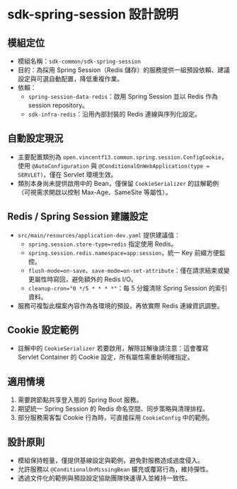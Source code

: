 # sdk-spring-session 設計說明

## 模組定位
- 模組名稱：`sdk-common/sdk-spring-session`
- 目的：為採用 Spring Session（Redis 儲存）的服務提供一組預設依賴、建議設定與可選自動配置，降低重複作業。
- 依賴：
  - `spring-session-data-redis`：啟用 Spring Session 並以 Redis 作為 session repository。
  - `sdk-infra-redis`：沿用內部封裝的 Redis 連線與序列化設定。

## 自動設定現況
- 主要配置類別為 `open.vincentf13.common.spring.session.ConfigCookie`，使用 `@AutoConfiguration` 與 `@ConditionalOnWebApplication(type = SERVLET)`，僅在 Servlet 環境生效。
- 類別本身尚未提供啟用中的 Bean，僅保留 `CookieSerializer` 的註解範例（可視需求開啟以控制 Max-Age、SameSite 等屬性）。

## Redis / Spring Session 建議設定
- `src/main/resources/application-dev.yaml` 提供建議值：
  - `spring.session.store-type=redis` 指定使用 Redis。
  - `spring.session.redis.namespace=app:session`，統一 Key 前綴方便監控。
  - `flush-mode=on-save`、`save-mode=on-set-attribute`：僅在請求結束或變更屬性時寫回，避免額外的 Redis I/O。
  - `cleanup-cron="0 */5 * * * *"`：每 5 分鐘清除 Spring Session 的索引資料。
- 服務可複製此檔案內容作為各環境的預設，再依實際 Redis 連線資訊調整。

## Cookie 設定範例
- 註解中的 `CookieSerializer` 若要啟用，解除註解後請注意：這會覆寫 Servlet Container 的 Cookie 設定，所有屬性需重新明確指定。

## 適用情境
1. 需要跨節點共享登入態的 Spring Boot 服務。
2. 期望統一 Spring Session 的 Redis 命名空間、同步策略與清理排程。
3. 部分服務需客製 Cookie 行為時，可直接採用 `CookieConfig` 中的範例。


## 設計原則
- 模組保持輕量，僅提供基線設定與範例，避免對服務造成過度侵入。
- 允許服務以 `@ConditionalOnMissingBean` 擴充或覆寫行為，維持彈性。
- 透過文件化的範例與預設設定協助團隊快速導入並維持一致性。

